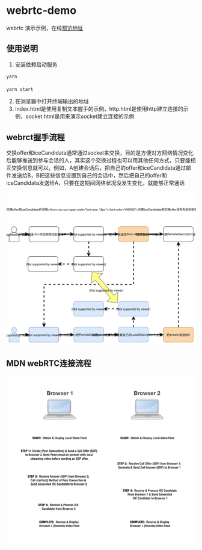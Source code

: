 # webrtc-demo
webrtc 演示示例，在线[预览地址](https://nashaofu.github.io/webrtc-demo/)

## 使用说明

1. 安装依赖启动服务
```bash
yarn

yarn start
```

2. 在浏览器中打开终端输出的地址
3. index.html是使用复制文本握手的示例，http.html是使用http建立连接的示例，socket.html是用来演示socket建立连接的示例

## webrct握手流程

交换offer和iceCandidata通常通过socket来交换，目的是方便对方网络情况变化后能够推送到参与会话的人，其实这个交换过程也可以用其他任何方式，只要能相互交换信息就可以。例如，A创建会话后，把自己的offer和iceCandidata通过邮件发送给B，B把这些信息设置到自己的会话中，然后把自己的offer和iceCandidata发送给A，只要在这期间网络状况没发生变化，就能够正常通话

![webrtc.svg](./docs/webrtc.svg)

## MDN webRTC连接流程

![webrtc-mdn.png](./webrtc-mdn.png)
